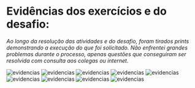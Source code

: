 # Evidências dos exercícios e do desafio:

_Ao longo da resolução das atividades e do desafio, foram tirados prints demonstrando a execução do que foi solicitado. Não enfrentei grandes problemas durante o processo, apenas questões que conseguiram ser resolvida com consulta aos colegas ou internet._

![evidencias]()
![evidencias]()
![evidencias]()
![evidencias]()
![evidencias]()
![evidencias]()
![evidencias]()
![evidencias]()
![evidencias]()

